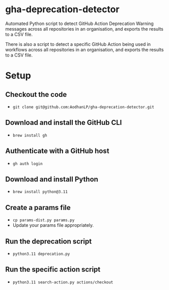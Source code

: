 # gha-deprecation-detector
Automated Python script to detect GitHub Action Deprecation Warning messages across all repositories in an organisation, and exports the results to a CSV file.

There is also a script to detect a specific GitHub Action being used in workflows across all repositories in an organisation, and exports the results to a CSV file.

# Setup

## Checkout the code
- `git clone git@github.com:AodhanLP/gha-deprecation-detector.git`

## Download and install the GitHub CLI
- `brew install gh`

## Authenticate with a GitHub host
- `gh auth login`

## Download and install Python
- `brew install python@3.11`

## Create a params file
- `cp params-dist.py params.py`
- Update your params file appropriately.

## Run the deprecation script
- `python3.11 deprecation.py`

## Run the specific action script
- `python3.11 search-action.py actions/checkout`
